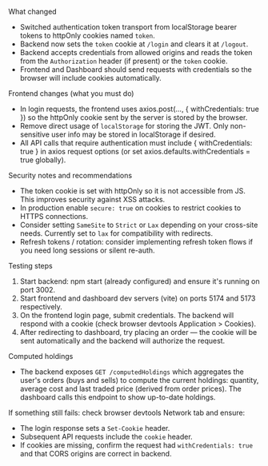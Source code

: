 What changed

- Switched authentication token transport from localStorage bearer tokens to httpOnly cookies named `token`.
- Backend now sets the `token` cookie at `/login` and clears it at `/logout`.
- Backend accepts credentials from allowed origins and reads the token from the `Authorization` header (if present) or the `token` cookie.
- Frontend and Dashboard should send requests with credentials so the browser will include cookies automatically.

Frontend changes (what you must do)

- In login requests, the frontend uses axios.post(..., { withCredentials: true }) so the httpOnly cookie sent by the server is stored by the browser.
- Remove direct usage of `localStorage` for storing the JWT. Only non-sensitive user info may be stored in localStorage if desired.
- All API calls that require authentication must include { withCredentials: true } in axios request options (or set axios.defaults.withCredentials = true globally).

Security notes and recommendations

- The token cookie is set with httpOnly so it is not accessible from JS. This improves security against XSS attacks.
- In production enable `secure: true` on cookies to restrict cookies to HTTPS connections.
- Consider setting `SameSite` to `Strict` or `Lax` depending on your cross-site needs. Currently set to `lax` for compatibility with redirects.
- Refresh tokens / rotation: consider implementing refresh token flows if you need long sessions or silent re-auth.

Testing steps

1. Start backend: npm start (already configured) and ensure it's running on port 3002.
2. Start frontend and dashboard dev servers (vite) on ports 5174 and 5173 respectively.
3. On the frontend login page, submit credentials. The backend will respond with a cookie (check browser devtools Application > Cookies).
4. After redirecting to dashboard, try placing an order — the cookie will be sent automatically and the backend will authorize the request.

Computed holdings

- The backend exposes `GET /computedHoldings` which aggregates the user's orders (buys and sells) to compute the current holdings: quantity, average cost and last traded price (derived from order prices). The dashboard calls this endpoint to show up-to-date holdings.

If something still fails: check browser devtools Network tab and ensure:
- The login response sets a `Set-Cookie` header.
- Subsequent API requests include the `cookie` header.
- If cookies are missing, confirm the request had `withCredentials: true` and that CORS origins are correct in backend.
